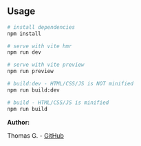 ## Usage

``` bash
# install dependencies
npm install

# serve with vite hmr
npm run dev

# serve with vite preview
npm run preview

# build:dev - HTML/CSS/JS is NOT minified 
npm run build:dev

# build - HTML/CSS/JS is minified
npm run build

```

__Author:__

Thomas G. - [GitHub](https://github.com/Drozerah)